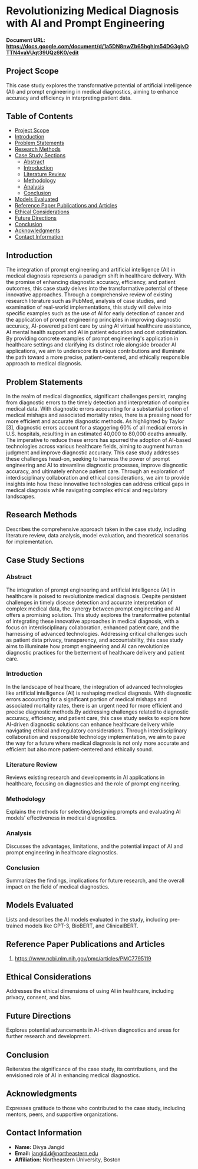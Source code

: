 # Revolutionizing Medical Diagnosis with AI and Prompt Engineering

#### Document URL: https://docs.google.com/document/d/1a5DN8nwZb65hghlm54DG3givDTTN4vaVUqt39UQz6K0/edit


## Project Scope
This case study explores the transformative potential of artificial intelligence (AI) and prompt engineering in medical diagnostics, aiming to enhance accuracy and efficiency in interpreting patient data.

## Table of Contents
- [Project Scope](#project-scope)
- [Introduction](#introduction)
- [Problem Statements](#problem-statements)
- [Research Methods](#research-methods)
- [Case Study Sections](#case-study-sections)
  - [Abstract](#abstract)
  - [Introduction](#introduction-1)
  - [Literature Review](#literature-review)
  - [Methodology](#methodology)
  - [Analysis](#analysis)
  - [Conclusion](#conclusion)
- [Models Evaluated](#models-evaluated)
- [Reference Paper Publications and Articles](#reference-paper-publications-and-articles)
- [Ethical Considerations](#ethical-considerations)
- [Future Directions](#future-directions)
- [Conclusion](#conclusion-1)
- [Acknowledgments](#acknowledgments)
- [Contact Information](#contact-information)

## Introduction
The integration of prompt engineering and artificial intelligence (AI) in medical diagnosis represents a paradigm shift in healthcare delivery. With the promise of enhancing diagnostic accuracy, efficiency, and patient outcomes, this case study delves into the transformative potential of these innovative approaches. Through a comprehensive review of existing research literature such as PubMed, analysis of case studies, and examination of real-world implementations, this study will delve into specific examples such as the use of AI for early detection of cancer and the application of prompt engineering principles in improving diagnostic accuracy, AI-powered patient care by using AI virtual healthcare assistance, AI mental health support and AI in patient education and cost optimization. By providing concrete examples of prompt engineering's application in healthcare settings and clarifying its distinct role alongside broader AI applications, we aim to underscore its unique contributions and illuminate the path toward a more precise, patient-centered, and ethically responsible approach to medical diagnosis.

## Problem Statements
In the realm of medical diagnostics, significant challenges persist, ranging from diagnostic errors to the timely detection and interpretation of complex medical data. With diagnostic errors accounting for a substantial portion of medical mishaps and associated mortality rates, there is a pressing need for more efficient and accurate diagnostic methods. As highlighted by Taylor [3], diagnostic errors account for a staggering 60% of all medical errors in U.S. hospitals, resulting in an estimated 40,000 to 80,000 deaths annually. The imperative to reduce these errors has spurred the adoption of AI-based technologies across various healthcare fields, aiming to augment human judgment and improve diagnostic accuracy. This case study addresses these challenges head-on, seeking to harness the power of prompt engineering and AI to streamline diagnostic processes, improve diagnostic accuracy, and ultimately enhance patient care. Through an exploration of interdisciplinary collaboration and ethical considerations, we aim to provide insights into how these innovative technologies can address critical gaps in medical diagnosis while navigating complex ethical and regulatory landscapes.

## Research Methods
Describes the comprehensive approach taken in the case study, including literature review, data analysis, model evaluation, and theoretical scenarios for implementation.

## Case Study Sections

### Abstract
The integration of prompt engineering and artificial intelligence (AI) in healthcare is poised to revolutionize medical diagnosis. Despite persistent challenges in timely disease detection and accurate interpretation of complex medical data, the synergy between prompt engineering and AI offers a promising solution. This study explores the transformative potential of integrating these innovative approaches in medical diagnosis, with a focus on interdisciplinary collaboration, enhanced patient care, and the harnessing of advanced technologies. Addressing critical challenges such as patient data privacy, transparency, and accountability, this case study aims to illuminate how prompt engineering and AI can revolutionize diagnostic practices for the betterment of healthcare delivery and patient care.

### Introduction
In the landscape of healthcare, the integration of advanced technologies like artificial intelligence (AI) is reshaping medical diagnosis. With diagnostic errors accounting for a significant portion of medical mishaps and associated mortality rates, there is an urgent need for more efficient and precise diagnostic methods.By addressing challenges related to diagnostic accuracy, efficiency, and patient care, this case study seeks to explore how AI-driven diagnostic solutions can enhance healthcare delivery while navigating ethical and regulatory considerations. Through interdisciplinary collaboration and responsible technology implementation, we aim to pave the way for a future where medical diagnosis is not only more accurate and efficient but also more patient-centered and ethically sound.

### Literature Review
Reviews existing research and developments in AI applications in healthcare, focusing on diagnostics and the role of prompt engineering.

### Methodology
Explains the methods for selecting/designing prompts and evaluating AI models' effectiveness in medical diagnostics.

### Analysis
Discusses the advantages, limitations, and the potential impact of AI and prompt engineering in healthcare diagnostics.

### Conclusion
Summarizes the findings, implications for future research, and the overall impact on the field of medical diagnostics.

## Models Evaluated
Lists and describes the AI models evaluated in the study, including pre-trained models like GPT-3, BioBERT, and ClinicalBERT.

## Reference Paper Publications and Articles
1.	https://www.ncbi.nlm.nih.gov/pmc/articles/PMC7795119

## Ethical Considerations
Addresses the ethical dimensions of using AI in healthcare, including privacy, consent, and bias.

## Future Directions
Explores potential advancements in AI-driven diagnostics and areas for further research and development.

## Conclusion
Reiterates the significance of the case study, its contributions, and the envisioned role of AI in enhancing medical diagnostics.

## Acknowledgments
Expresses gratitude to those who contributed to the case study, including mentors, peers, and supportive organizations.

## Contact Information
- **Name:** Divya Jangid
- **Email:** jangid.d@northeastern.edu
- **Affiliation:** Northeastern University, Boston
